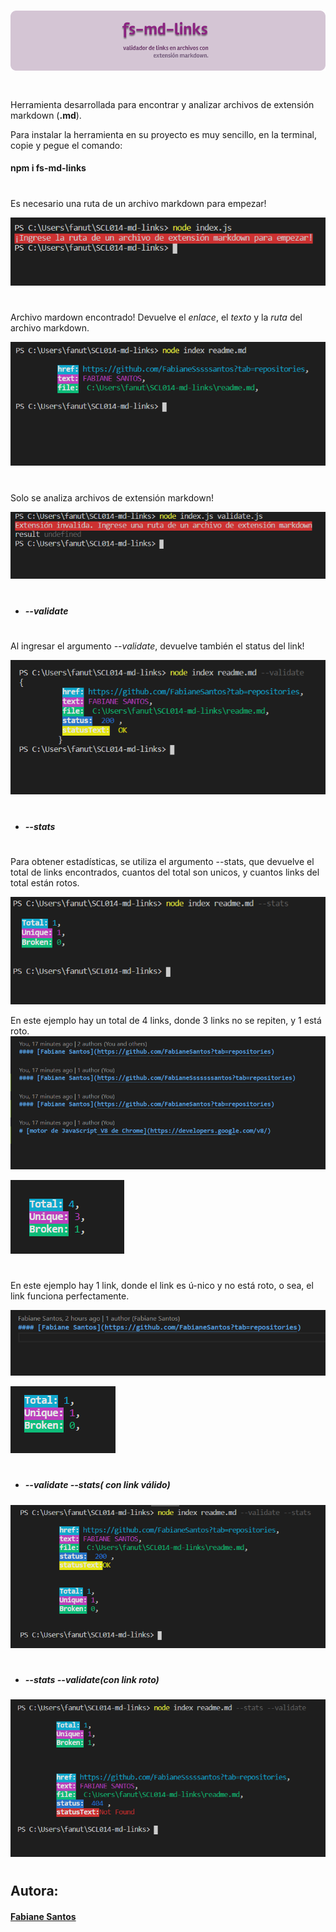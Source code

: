 # ![fs-md-links](img/logo-mdlinks.png)

#

Herramienta desarrollada para encontrar y analizar archivos de extensión markdown (**.md**).

Para instalar la herramienta en su proyecto es muy sencillo, en la terminal, copie y pegue el comando:

#### npm i fs-md-links

#

Es necesario una ruta de un archivo markdown para empezar!

![necesita un archivo para empezar](img/node1.png)

#

Archivo mardown encontrado! Devuelve el _enlace_, el _texto_ y la _ruta_ del archivo markdown.

![](img/node2.png)

#

Solo se analiza archivos de extensión markdown!

![ruta archivo invalido](img/node3.png)

#

- ##### --validate

#

Al ingresar el argumento _--validate_, devuelve también el status del link!

![argumento --validate](img/node4.png)

#

- ##### --stats

#

Para obtener estadísticas, se utiliza el argumento --stats, que devuelve el total de links encontrados, cuantos del total son unicos, y cuantos links del total están rotos.

![argumento --validate](img/node6.png)

En este ejemplo hay un total de 4 links, donde 3 links no se repiten, y 1 está roto.
![argumento --validate](img/exemplo1.png)

![argumento --validate](img/ex1.png)

#

En este ejemplo hay 1 link, donde el link es ú-nico y no está roto, o sea, el link funciona perfectamente.

![argumento --validate](img/exemplo2.png)

![argumento --validate](img/ex2.png)

#

- ##### --validate --stats( con link válido)

![](img/node7.png)

#

- ##### --stats --validate(con link roto)

![](img/node8.png)

#

## Autora:

#### [Fabiane Santos](https://github.com/FabianeSantos?tab=repositories)
